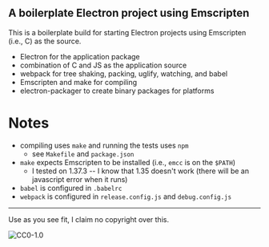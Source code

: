 ## A boilerplate Electron project using Emscripten ##

This is a boilerplate build for starting Electron projects
using Emscripten (i.e., C) as the source.

- Electron for the application package
- combination of C and JS as the application source
- webpack for tree shaking, packing, uglify, watching, and babel
- Emscripten and make for compiling
- electron-packager to create binary packages for platforms

Notes
=====

- compiling uses `make` and running the tests uses `npm`
  - see `Makefile` and `package.json`
- `make` expects Emscripten to be installed (i.e., `emcc` is on the `$PATH`)
  - I tested on 1.37.3 -- I know that 1.35 doesn't work (there will be an
    javascript error when it runs)
- `babel` is configured in `.babelrc`
- `webpack` is configured in `release.config.js` and `debug.config.js`

---

Use as you see fit, I claim no copyright over this.

![CC0-1.0](https://licensebuttons.net/p/zero/1.0/88x31.png)
